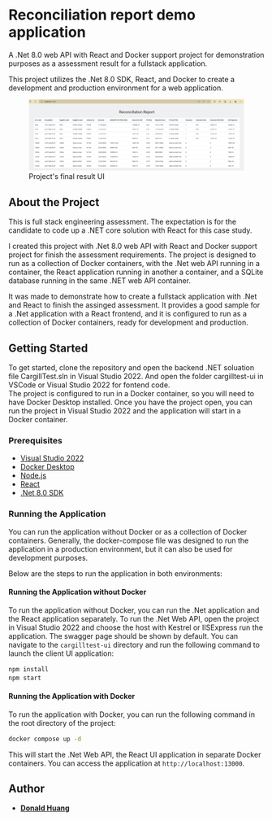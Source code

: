 # Reconciliation report demo application

A .Net 8.0 web API with React and Docker support project for demonstration purposes as a assessment result for a fullstack application. 

This project utilizes the .Net 8.0 SDK, React, and Docker to create a development and production environment for a web application.

<figure>
<img src="AssetFiles/FinalResult.png" alt="Project's final result UI" />
<figcaption>Project's final result UI</figcaption>
</figure>

## About the Project

This is full stack engineering assessment. The expectation is for the candidate to code up a .NET core solution with React for this case study. 

I created this project with .Net 8.0 web API with React and Docker support project for finish the assessment requirements. The project is designed to run as a collection of Docker containers, with the .Net web API running in a container, the React application running in another a container, and a SQLite database running in the same .NET web API container.

It was made to demonstrate how to create a fullstack application with .Net and React to finish the assinged assessment. It provides a good sample for a .Net application with a React frontend, and it is configured to run as a collection of Docker containers, ready for development and production.

## Getting Started

To get started, clone the repository and open the backend .NET soluation file CargillTest.sln in Visual Studio 2022. And open the folder cargilltest-ui in VSCode or Visual Studio 2022 for fontend code.
<br/>
The project is configured to run in a Docker container, so you will need to have Docker Desktop installed. Once you have the project open, you can run the project in Visual Studio 2022 and the application will start in a Docker container.

### Prerequisites

- [Visual Studio 2022](https://visualstudio.microsoft.com/vs/)
- [Docker Desktop](https://www.docker.com/products/docker-desktop)
- [Node.js](https://nodejs.org/en/)
- [React](https://reactjs.org/)
- [.Net 8.0 SDK](https://dotnet.microsoft.com/download/dotnet/8.0)

### Running the Application

You can run the application without Docker or as a collection of Docker containers. Generally, the docker-compose file was designed to run the application in a production environment, but it can also be used for development purposes.

Below are the steps to run the application in both environments:

#### Running the Application without Docker

To run the application without Docker, you can run the .Net application and the React application separately. To run the .Net Web API, open the project in Visual Studio 2022 and choose the host with Kestrel or IISExpress run the application. The swagger page should be shown by default. You can navigate to the `cargilltest-ui` directory and run the following command to launch the client UI application:

```bash
npm install
npm start
```

#### Running the Application with Docker

To run the application with Docker, you can run the following command in the root directory of the project:

```bash
docker compose up -d
```
This will start the .Net Web API, the React UI application in separate Docker containers. You can access the application at `http://localhost:13000`.

## Author

- **[Donald Huang](https://github.com/toponehhh)**
